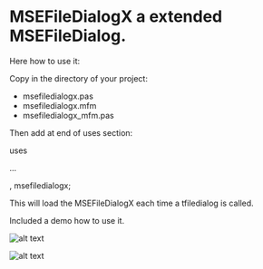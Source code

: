 # MSEFileDialogX a extended MSEFileDialog.

Here how to use it:

Copy in the directory of your project: 

- msefiledialogx.pas
- msefiledialogx.mfm
- msefiledialogx_mfm.pas

Then add at end of uses section:

uses

...

 , msefiledialogx;


This will load the MSEFileDialogX each time a tfiledialog is called.

Included a demo how to use it.

![alt text](https://user-images.githubusercontent.com/3421249/91644981-7aaaa900-ea41-11ea-9cc3-9b07a52684e1.png)


![alt text](https://user-images.githubusercontent.com/3421249/91648832-85c6fe80-ea6c-11ea-8b9f-596124661c51.png)






